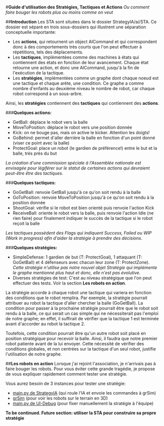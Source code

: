 #**Guide d'utilisation des Stratégies, Tactiques et Actions**
*Ou comment faire bouger les robots plus ou moins comme on veut*

##**Introduction**
Les STA sont situées dans le dossier StrategyIA/ai/STA.
Ce dossier est séparé en trois sous-dossiers qui illustrent une séparation conceptuelle importante:
- Les **actions**, qui retournent un object AICommand et qui correspondent donc à des comportements très courts que l'on peut effectuer à répétitions, tels des déplacements.
- Les **tactiques**, implémentées comme des machines à états qui contiennent des états en fonction de leur avancement. Chaque état retourne une action, et donc une AICommand, jusqu'à la fin de l'exécution de la tactique.
- Les **stratégies**, implémentées comme un graphe dont chaque noeud est une tactique et chaque arète, une condition. Ce graphe a comme nombre d'enfants au deuxième niveau le nombre de robot, car chaque robot correspond à un sous-arbre.

Ainsi, les **stratégies** contiennent des **tactiques** qui contiennent des **actions**.

###**Quelques actions:**
- GetBall: déplace le robot vers la balle
- MoveToPosition: déplace le robot vers une position donnée
- Kick: on ne bouge pas, mais on active le kicker. Attention les doigts!
- GoBehind: permet d'aller derrière la balle en fonction d'un point donné (viser ce point avec la balle)
- ProtectGoal: place un robot (le gardien de préférence!) entre le but et la balle, très près du but 

*La création d'une commission spéciale à l'Assemblée nationale est envisagée pour légiférer sur le statut de certaines actions qui devraient peut-être être des tactiques.*

###**Quelques tactiques:**
- GoGetBall: renvoie GetBall jusqu'à ce qu'on soit rendu à la balle
- GoToPosition: renvoie MoveToPosition jusqu'à ce qu'on soit rendu à la position donnée
- ShootGoal: vérifie si le robot est bien orienté puis renvoie l'action Kick
- ReceiveBall: oriente le robot vers la balle, puis renvoie l'action Idle (ne rien faire) pour finalement indiquer le succès de la tactique si le robot reçoit la balle

*Les tactiques possèdent des Flags qui indiquent Success, Failed ou WIP (Work in progress) afin d'aider la stratégie à prendre des décisions.*

###**Quelques stratégies:**
- SimpleDefense: 1 gardien de but (T: ProtectGoal), 1 attaquant (T: GoGetBall) et 4 défenseurs avec chacun leur zone (T: ProtectZone). *Cette stratégie 
n'utilise pas notre nouvel objet Stratégie qui implémente le graphe mentionné plus haut et donc, elle n'est pas évolutive.*
- Diverses stratégies de test: C'est au niveau stratégique que l'on peut effectuer des tests. Voir la section **Les robots en action**.

La stratégie accorde à chaque robot une tactique qui variera en fonction des conditions que le robot remplira. 
Par exemple, la stratégie pourrait attribuer au robot la tactique d'aller chercher la balle (GoGetBall).
La condition pour passer à la prochaine stratégie pourrait être que le robot soit rendu à la balle, ce qui serait un 
cas simple qui ne nécessiterait pas l'emploi de notre graphe; en effet, il suffirait de vérifier que la tactique 1 est terminée avant d'accorder au robot la tactique 2.

Toutefois, cette condition pourrait être qu'un autre robot soit placé en position stratégique pour recevoir la balle. Ainsi, il faudra que notre premier robot patiente avant de la lui envoyer.
Cette nécessité de vérifier des conditions globales, et non centrées sur la tactique d'un seul robot, justifie l'utilisation de notre graphe.

##**Les robots en action**
Lorsque j'ai rejoint l'association, je n'arrivais pas à faire bouger les robots. Pour vous éviter cette grande tragédie, je propose de vous expliquer rapidement comment tester une stratégie.

Vous aurez besoin de 3 instances pour tester une stratégie:
- [main.py de StrategyIA](https://github.com/RoboCupULaval/StrategyIA) (qui roule l'IA et envoie les commandes à grSim)
- [grSim](https://github.com/RoboCupULaval/grSim) (pour voir les robots sur le terrain en 3D)
- [main.py de UI-Debug](https://github.com/RoboCupULaval/UI-Debug) (pour fixer manuellement la stratégie à l'équipe)

**To be continued. Future section: utiliser la STA pour construire sa propre stratégie**
